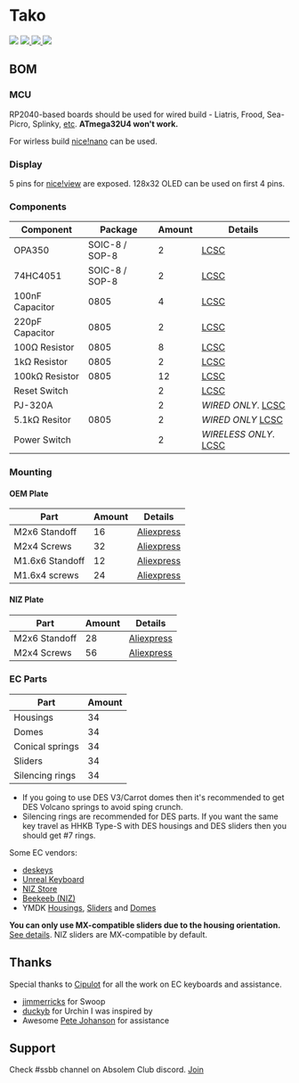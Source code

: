# Tako

<span>
  <img src="https://img.shields.io/github/last-commit/ssbb/tako?style=flat-square">
  <a href="https://github.com/ssbb/tako/releases">
    <img src="https://img.shields.io/github/v/release/ssbb/tako?include_prereleases&color=success&style=flat-square">
    <img src="https://img.shields.io/github/downloads/ssbb/tako/total?color=success&style=flat-square">
  </a>
  <img src="https://img.shields.io/static/v1?label=license&message=MIT&color=success&style=flat-square">
</span>

## BOM

### MCU

RP2040-based boards should be used for wired build - Liatris, Frood, Sea-Picro, Splinky, [etc](https://github.com/qmk/qmk_firmware/blob/master/docs/platformdev_rp2040.md#rp2040-community-edition-idrp2040_ce). **ATmega32U4 won't work.**

For wirless build [nice!nano](https://nicekeyboards.com/nice-nano/) can be used.

### Display

5 pins for [nice!view](https://nicekeyboards.com/nice-view/) are exposed. 128x32 OLED can be used on first 4 pins.

### Components

| Component            | Package        | Amount | Details                                                                                                                                   |
|----------------------|----------------|--------|-------------------------------------------------------------------------------------------------------------------------------------------|
| OPA350               | SOIC-8 / SOP-8 | 2      | [LCSC](https://www.lcsc.com/product-detail/_Texas-Instruments-_C13388.html)                                                               |
| 74HC4051             | SOIC-8 / SOP-8 | 2      | [LCSC](https://www.lcsc.com/product-detail/_Nexperia-_C9386.html)                                                                         |
| 100nF Capacitor      | 0805           | 4      | [LCSC](https://www.lcsc.com/product-detail/_FH-Guangdong-Fenghua-Advanced-Tech-_C38141.html)                                              |
| 220pF Capacitor      | 0805           | 2      | [LCSC](https://www.lcsc.com/product-detail/_Chinocera-_C465163.html)                                                                      |
| 100&#8486; Resistor  | 0805           | 8      | [LCSC](https://www.lcsc.com/product-detail/_UNI-ROYAL-Uniroyal-Elec-_C17408.html)                                                         |
| 1k&#8486; Resistor   | 0805           | 2      | [LCSC](https://www.lcsc.com/product-detail/_UNI-ROYAL-Uniroyal-Elec-_C17513.html)                                                         |
| 100k&#8486; Resistor | 0805           | 12     | [LCSC](https://www.lcsc.com/product-detail/_UNI-ROYAL-Uniroyal-Elec-_C149504.html)                                                        |
| Reset Switch         |                | 2      | [LCSC](https://www.lcsc.com/product-detail/Tactile-Switches_PANASONIC-EVQPUC02K_C79174.html)                                              |
| PJ-320A              |                | 2      | *WIRED ONLY*. [LCSC](https://www.lcsc.com/product-detail/_XKB-Connectivity-_C2884926.html)                                              |
| 5.1k&#8486; Resitor  | 0805           | 2      | *WIRED ONLY* [LCSC](https://www.lcsc.com/product-detail/Chip-Resistor-Surface-Mount_UNI-ROYAL-Uniroyal-Elec-0805W8F5101T5E_C27834.html) |
| Power Switch         |                | 2      | *WIRELESS ONLY*. [LCSC](https://www.lcsc.com/product-detail/Slide-Switches_C-K-PCM12SMTR_C221841.html)                                  |

### Mounting

#### OEM Plate

| Part            | Amount | Details                                                                               |
|-----------------|--------|---------------------------------------------------------------------------------------|
| M2x6 Standoff   | 16     | [Aliexpress](https://aliexpress.com/item/33020779625.html?sku_id=12000029334740103)   |
| M2x4 Screws     | 32     | [Aliexpress](https://aliexpress.com/item/4001248931159.html?sku_id=12000019001985950) |
| M1.6x6 Standoff | 12     | [Aliexpress](https://aliexpress.com/item/33020779625.html?sku_id=12000029334740086)   |
| M1.6x4 screws   | 24     | [Aliexpress](https://aliexpress.com/item/4001248931159.html?sku_id=12000019001985952) |

#### NIZ Plate

| Part            | Amount | Details                                                                               |
|-----------------|--------|---------------------------------------------------------------------------------------|
| M2x6 Standoff   | 28     | [Aliexpress](https://aliexpress.com/item/33020779625.html?sku_id=12000029334740103)   |
| M2x4 Screws     | 56     | [Aliexpress](https://aliexpress.com/item/4001248931159.html?sku_id=12000019001985950) |

### EC Parts

| Part            | Amount |
|-----------------|--------|
| Housings        | 34     |
| Domes           | 34     |
| Conical springs | 34     |
| Sliders         | 34     |
| Silencing rings | 34     |

- If you going to use DES V3/Carrot domes then it's recommended to get DES Volcano springs to avoid sping crunch.
- Silencing rings are recommended for DES parts. If you want the same key travel as HHKB Type-S with DES housings and DES sliders then you should get #7 rings.

Some EC vendors:

- [deskeys](https://deskeys.io/)
- [Unreal Keyboard](https://unrealkeyboards.com/)
- [NIZ Store](https://www.nizkeyboard.com/products/2019-new-niz-ec-switch)
- [Beekeeb (NIZ)](https://shop.beekeeb.com/product/niz-ec-switch/)
- YMDK [Housings](https://aliexpress.com/item/1005005724051113.html), [Sliders](https://aliexpress.com/item/1005005721976294.html) and [Domes](https://aliexpress.com/item/1005005721050116.html)

**You can only use MX-compatible sliders due to the housing orientation.** [See details](./docs/housing_orientation.md). NIZ sliders are MX-compatible by default.

## Thanks

Special thanks to [Cipulot](https://github.com/Cipulot/) for all the work on EC keyboards and assistance.

- [jimmerricks](https://github.com/jimmerricks/swoop) for Swoop
- [duckyb](https://github.com/duckyb/urchin) for Urchin I was inspired by
- Awesome [Pete Johanson](https://github.com/petejohanson) for assistance

## Support

Check #ssbb channel on Absolem Club discord. [Join](https://discord.gg/WKmtMGwQtC)
